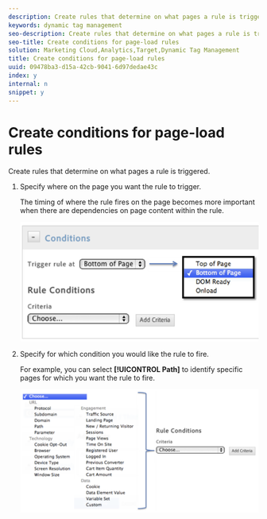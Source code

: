 ```yaml
---
description: Create rules that determine on what pages a rule is triggered.
keywords: dynamic tag management
seo-description: Create rules that determine on what pages a rule is triggered.
seo-title: Create conditions for page-load rules
solution: Marketing Cloud,Analytics,Target,Dynamic Tag Management
title: Create conditions for page-load rules
uuid: 09478ba3-d15a-42cb-9041-6d97dedae43c
index: y
internal: n
snippet: y
---
```


# Create conditions for page-load rules

Create rules that determine on what pages a rule is triggered.

1. Specify where on the page you want the rule to trigger.

   The timing of where the rule fires on the page becomes more important when there are dependencies on page content within the rule.

   ![](assets/conditions_page_load_rules1.png)

1. Specify for which condition you would like the rule to fire.

   For example, you can select **[!UICONTROL Path]** to identify specific pages for which you want the rule to fire.

   ![](assets/conditions_page_load_rules2.png)

